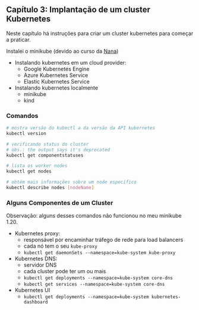 ## Capítulo 3: Implantação de um cluster Kubernetes

Neste capítulo há instruções para criar um cluster kubernetes para começar a praticar.

Instalei o minikube (devido ao curso da [Nana](notes/learning/devops-bootcamp/README.md))

- Instalando kubernetes em um cloud provider:
    - Google Kubernetes Engine
    - Azure Kubernetes Service
    - Elastic Kubernetes Service
- Instalando kubernetes localmente
    - minikube
    - kind


### Comandos

```sh
# mostra versão do kubectl a da versão da API kubernetes
kubectl version

# verificando status do cluster
# obs.: the output says it's deprecated
kubectl get componentstatuses

# lista os worker nodes
kubectl get nodes

# obtém mais informações sobre um node específico
kubectl describe nodes [nodeName]
```

### Alguns Componentes de um Cluster

Observação: alguns desses comandos não funcionou no meu minikube 1.20.

- Kubernetes proxy:
    - responsável por encaminhar tráfego de rede para load balancers
    - cada nó tem o seu `kube-proxy`
    - `kubectl get daemonSets --namespace=kube-system kube-proxy`
- Kubernetes DNS:
    - servidor DNS
    - cada cluster pode ter um ou mais
    - `kubectl get deployments --namespace=kube-system core-dns`
    - `kubectl get services --namespace=kube-system core-dns`
- Kubernetes UI
    - `kubectl get deployments --namespace=kube-system kubernetes-dashboard`